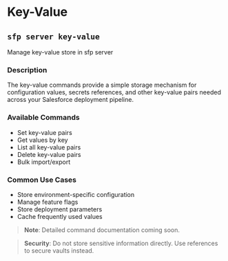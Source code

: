 # Key-Value

## `sfp server key-value`

Manage key-value store in sfp server

### Description

The key-value commands provide a simple storage mechanism for configuration values, secrets references, and other key-value pairs needed across your Salesforce deployment pipeline.

### Available Commands

* Set key-value pairs
* Get values by key
* List all key-value pairs
* Delete key-value pairs
* Bulk import/export

### Common Use Cases

- Store environment-specific configuration
- Manage feature flags
- Store deployment parameters
- Cache frequently used values

> **Note**: Detailed command documentation coming soon.

> **Security**: Do not store sensitive information directly. Use references to secure vaults instead.